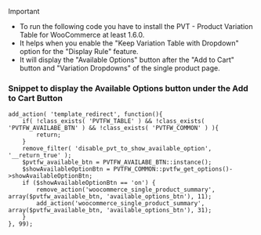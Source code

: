 > [!IMPORTANT]
> - To run the following code you have to install the PVT - Product Variation Table for WooCommerce at least 1.6.0.
> - It helps when you enable the "Keep Variation Table with Dropdown" option for the "Display Rule" feature.
> - It will display the "Available Options" button after the "Add to Cart" button and "Variation Dropdowns" of the single product page.

### Snippet to display the Available Options button under the Add to Cart Button
```
add_action( 'template_redirect', function(){
	if( !class_exists( 'PVTFW_TABLE' ) && !class_exists( 'PVTFW_AVAILABE_BTN' ) && !class_exists( 'PVTFW_COMMON' ) ){
		return;
	}
	remove_filter( 'disable_pvt_to_show_available_option', '__return_true' );
	$pvtfw_available_btn = PVTFW_AVAILABE_BTN::instance();
	$showAvailableOptionBtn = PVTFW_COMMON::pvtfw_get_options()->showAvailableOptionBtn;
	if ($showAvailableOptionBtn == 'on') {
		remove_action('woocommerce_single_product_summary', array($pvtfw_available_btn, 'available_options_btn'), 11);
		add_action('woocommerce_single_product_summary', array($pvtfw_available_btn, 'available_options_btn'), 31);
	}
}, 99);
```
